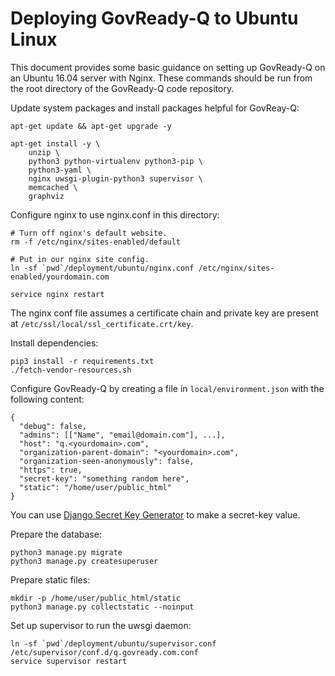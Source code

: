 # Deploying GovReady-Q to Ubuntu Linux

This document provides some basic guidance on setting up GovReady-Q on an Ubuntu 16.04 server with Nginx. These commands should be run from the root directory of the GovReady-Q code repository.

Update system packages and install packages helpful for GovReay-Q:

	apt-get update && apt-get upgrade -y

	apt-get install -y \
		unzip \
		python3 python-virtualenv python3-pip \
		python3-yaml \
		nginx uwsgi-plugin-python3 supervisor \
		memcached \
		graphviz

Configure nginx to use nginx.conf in this directory:

	# Turn off nginx's default website.
	rm -f /etc/nginx/sites-enabled/default

	# Put in our nginx site config.
	ln -sf `pwd`/deployment/ubuntu/nginx.conf /etc/nginx/sites-enabled/yourdomain.com

	service nginx restart

The nginx conf file assumes a certificate chain and private key are present at `/etc/ssl/local/ssl_certificate.crt/key`.

Install dependencies:

	pip3 install -r requirements.txt
	./fetch-vendor-resources.sh

Configure GovReady-Q by creating a file in `local/environment.json` with the following content:

	{
	  "debug": false,
	  "admins": [["Name", "email@domain.com"], ...],
	  "host": "q.<yourdomain>.com",
	  "organization-parent-domain": "<yourdomain>.com",
	  "organization-seen-anonymously": false,
	  "https": true,
	  "secret-key": "something random here",
	  "static": "/home/user/public_html"
	}

You can use [Django Secret Key Generator](https://www.miniwebtool.com/django-secret-key-generator/) to make a secret-key value.

Prepare the database:

	python3 manage.py migrate
	python3 manage.py createsuperuser

Prepare static files:

	mkdir -p /home/user/public_html/static
	python3 manage.py collectstatic --noinput

Set up supervisor to run the uwsgi daemon:

	ln -sf `pwd`/deployment/ubuntu/supervisor.conf /etc/supervisor/conf.d/q.govready.com.conf
	service supervisor restart

